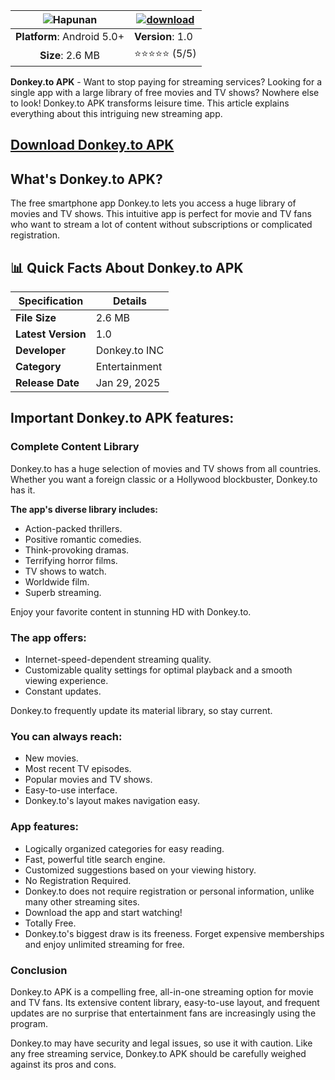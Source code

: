 |![Hapunan](https://www.apkdirectory.in/logo/donkeyto-app.webp) | [![download](https://github.com/user-attachments/assets/9110de4e-8943-4a79-82e3-d49c58ff8704)](https://www.apkdirectory.in/en/donkeyto-app)
|:-------------------------------------------------:|-----------------------|
| **Platform**: Android 5.0+                       | **Version**: 1.0     |
| **Size**: 2.6 MB                                  | ⭐⭐⭐⭐⭐ (5/5) |

<p><strong>Donkey.to APK</strong> - Want to stop paying for streaming services? Looking for a single app with a large library of free movies and TV shows? Nowhere else to look! Donkey.to APK transforms leisure time. This article explains everything about this intriguing new streaming app.</p>

## [Download Donkey.to APK](https://www.apkdirectory.in/en/donkeyto-app)

<h2>What's Donkey.to APK?</h2>
<p>The free smartphone app Donkey.to lets you access a huge library of movies and TV shows. This intuitive app is perfect for movie and TV fans who want to stream a lot of content without subscriptions or complicated registration.</p>

## 📊 Quick Facts About Donkey.to APK

| **Specification**       | **Details**                      |
|--------------------------|----------------------------------|
| **File Size**            | 2.6 MB                          |
| **Latest Version**       | 1.0                            |
| **Developer**            | Donkey.to INC                            |
| **Category**             | Entertainment             |
| **Release Date**         | Jan 29, 2025                   |

<h2>Important Donkey.to APK features:</h2>
<h3>Complete Content Library</h3>
<p>Donkey.to has a huge selection of movies and TV shows from all countries. Whether you want a foreign classic or a Hollywood blockbuster, Donkey.to has it.</p>
<p><strong>The app's diverse library includes:</strong></p>
<ul>
<li>Action-packed thrillers.</li>
<li>Positive romantic comedies.</li>
<li>Think-provoking dramas.</li>
<li>Terrifying horror films.</li>
<li>TV shows to watch.</li>
<li>Worldwide film.</li>
<li>Superb streaming.</li>
</ul>
<p>Enjoy your favorite content in stunning HD with Donkey.to.</p>
<h3><strong>The app offers:</strong></h3>
<ul>
<li>Internet-speed-dependent streaming quality.</li>
<li>Customizable quality settings for optimal playback and a smooth viewing experience.</li>
<li>Constant updates.</li>
</ul>
<p>Donkey.to frequently update its material library, so stay current.</p>
<h3><strong>You can always reach:</strong></h3>
<ul>
<li>New movies.</li>
<li>Most recent TV episodes.</li>
<li>Popular movies and TV shows.</li>
<li>Easy-to-use interface.</li>
<li>Donkey.to's layout makes navigation easy.</li>
</ul>
<h3><strong>App features:</strong></h3>
<ul>
<li>Logically organized categories for easy reading.</li>
<li>Fast, powerful title search engine.</li>
<li>Customized suggestions based on your viewing history.</li>
<li>No Registration Required.</li>
<li>Donkey.to does not require registration or personal information, unlike many other streaming sites.</li>
<li>Download the app and start watching!</li>
<li>Totally Free.</li>
<li>Donkey.to's biggest draw is its freeness. Forget expensive memberships and enjoy unlimited streaming for free.</li>
</ul>
<h3>Conclusion</h3>
<p>Donkey.to APK is a compelling free, all-in-one streaming option for movie and TV fans. Its extensive content library, easy-to-use layout, and frequent updates are no surprise that entertainment fans are increasingly using the program.</p>
<p>Donkey.to may have security and legal issues, so use it with caution. Like any free streaming service, Donkey.to APK should be carefully weighed against its pros and cons.</p>
